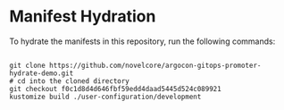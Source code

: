 
# Manifest Hydration

To hydrate the manifests in this repository, run the following commands:

```shell

git clone https://github.com/novelcore/argocon-gitops-promoter-hydrate-demo.git
# cd into the cloned directory
git checkout f0c1d8d4d646fbf59edd4daad5445d524c089921
kustomize build ./user-configuration/development
```